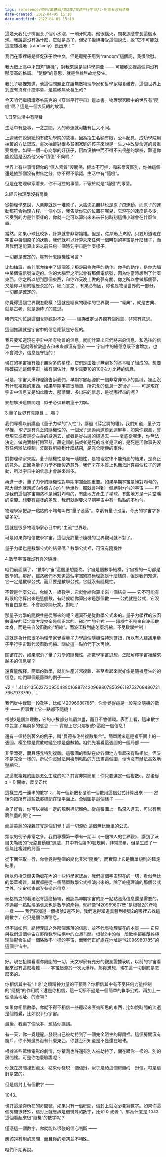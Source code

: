```yaml
---
tags: reference/得到/萬維綱/第2季/穿越平行宇宙/3-到底有沒有隨機
date-created: 2022-04-05 15:10
date-modified: 2022-04-05 15:10
---
```



這幾天我兒子嘴里長了個小水泡，一刷牙就疼。他很惱火，問我怎麼會長這個水泡。我說這沒有為什麼，它就是長了。但兒子拒絕接受這個說法，說“它不可能就這麼隨機地（randomly）長出來！”

我們在家裡總是督促孩子說中文，但是聽兒子用到“random”這個詞，我很欣慰。

我大概上高中才知道“隨機”，對我來說是個科學詞彙 —— 可能英文裡這個詞沒有那麼高的格調。 “隨機”的意思，就是無緣無故地發生。

我兒子哪裡知道，他這個問題正在讓無數物理學家和哲學家寢食難安。這個世界上到底有沒有什麼事情，是無緣無故發生的？

今天咱們繼續講泰格馬克的《穿越平行宇宙》這本書。物理學家眼中的世界有“隨機”嗎？這是一個大反轉的故事。 

1.日常生活中有隨機

生活中有些事，一念之間，人的命運就可能有巨大不同。

上週我們說過紐約市成功學院的故事。因為招生名額有限，公平起見，成功學院用抽籤的方法錄取。這次抽籤對很多貧困家庭的孩子來說是一生之中改變命運的最重要機會。如果一個一心向學的好孩子，因為沒抽中而不得不去很差的學校，難道你能說這是因為他父母“積德”不夠嗎？

世界上有些事情跟你的“個人素質”沒關係，根本不可控、和彩票沒區別，你抽這個還是抽那個沒有對錯之分。你不得不承認，生活中有“隨機”。 



但是在物理學家看來，你不可控的事情，不等於就是“隨機”的事情。

2.經典物理學沒有隨機

從物理學來說，人無非就是一堆原子，大腦決策無非也是原子的運動，而原子的運動都符合物理方程。一個小球，我告訴你它的位置在哪兒，它現在的速度是多少，它受到的力是什麼樣的，你就一定可以算出來未來任何時刻這個小球會在什麼位置。



當然，如果小球比較多，計算就會非常複雜。但是，*從原則上來說*，只要知道現在宇宙中每個原子的狀態，我們就可以計算未來任何一個時刻的宇宙是什麼樣子，而且我們還能算出來以前任何一個時刻宇宙是什麼樣子。

一切都是確定的，哪有什麼隨機性可言？

比如抽籤，為什麼你抽中了這個簽？那是因為你手的動作。你手的動作，是你大腦中某個電信號決定的。你的大腦里之所以會有那個電信號，因為你當時想到了什麼東西。你之所以想到那個東西，和你昨天晚上做的夢有關。你之所以會做那個夢，又是你以前的經歷決定的。總而言之 ，有果必有因，你也是物理世界的一部分，一切都是確定的。

你覺得這個世界觀怎麼樣？這就是經典物理學的世界觀 —— “經典”，就是古典、就是古老、就是過時了的意思。

咱們先別忙說這個世界觀對不對 —— 經典確定世界觀有個推論，非常有意思。

這個推論就是宇宙中的信息應該是守恆的。

我只要知道現在宇宙中所有物質的信息，就能計算出它們將來的信息、和過往的信息 —— 這就等於說過去和未來都沒有意外 —— 宇宙中的總信息既不會增加，也不會減少，信息是守恆的！

現在的宇宙裡有幾乎無窮多的星球，它們是由幾乎無窮多的基本粒子組成的。想要精確描述這個宇宙，據有關估計，至少需要10的100次方比特的信息。

可是，宇宙大爆炸理論告訴我們，早期宇宙起源於一個非常非常小的區域，裡面沒有什麼複雜的東西。如果早期宇宙很簡單，所包含的信息一定很少 —— 可是現在宇宙中信息又是如此龐大，那請問，多出來的信息，是從哪裡來的呢？ 



要想解決這個問題，似乎必須藉助量子力學。

3.量子世界有真隨機……嗎？

我們專欄以前講過《量子力學的“人性”》，講過《薛定諤的貓》，我們知道，量子力學裡，*似乎*是有真正的隨機性的。一個光子通過兩道縫到達屏幕，如果你觀測，會發現它或者是從左邊的縫過去，或者是從右邊的縫過去 —— 到底從哪走，你無法決定。做完實驗打開容器，薛定諤的貓或者是死的或者是活的，是死是活你事先沒有任何辦法控制。波函數坍縮到什麼結果，是完全隨機的事件。

對物理學家來說，量子隨機性是唯一隨機性，是物理定律不能預測的結果，是真正的意外。正因為量子力學不斷製造意外，我們才在本質上也無法計算每個粒子的運動，所以宇宙中的信息才會越來越多。

再進一步，量子力學的隨機性對早期宇宙至關重要。如果早期宇宙是絕對均勻的，那大爆炸就應該向各個方向均勻地爆炸，那就會得到一個絕對均勻的宇宙 —— 可是我們這個宇宙顯然不是絕對均勻的，有些地方產生了星球，有些地方是一片空曠的空間。想要有這樣的差異，我們就得要求早期宇宙中有一點點的不均勻。

物理學家把那一點點的不均勻叫做“量子漲落”。幸虧有量子漲落，今天的宇宙才多姿多彩。

這就是很多物理學家心目中的“主流”世界觀。

可是如果你相信數學宇宙，這個允許量子隨機的世界觀可就不對了。

量子力學也是數學公式的結果嗎？數學公式裡，可沒有隨機性！ 

4.數學宇宙裡沒有真的隨機

咱們前面講了，“數學宇宙”這個思想認為，宇宙是個數學結構，宇宙裡的一切都是數學的。那好，雖然我們不知道這個宇宙的終極理論是什麼樣的，但是我們知道，它一定是數學公式。而只要是數學公式，它就沒有隨機性。

不管是什麼公式，你輸入一組數字，它就會給你算出來一個結果 —— 它不可能有時候給你算出來是這個數，有時候給你算出來是那個數 —— 公式就是公式，它沒有自由意志，不會跟你開玩笑。對吧？

那量子力學的隨機性是從哪來的呢？還真不是從數學公式來的。量子力學裡的波函數遵守的薛定諤方程完全是個正常的、確定性的公式 —— 隨機性不是來自波函數本身，而是來自波函數的“坍縮”。而波函數到底怎麼坍縮，不受數學控制！

這就是為什麼很多物理學家覺得量子力學這個隨機性特別彆扭，所以有人建議用量子平行宇宙取代波函數坍縮。關於這一點咱們下次再說。

關鍵在於，如果取消了量子力學的隨機性，那數學宇宙思想，怎麼解釋宇宙裡越來越多的信息呢？

還真能解釋。簡單的數學，就能生產非常複雜、甚至看起來就好像是隨機產生的的信息。咱們舉個最簡單的例子—— 

√2 = 1.41421356237309504880168872420969807856967187537694807317667973799…… 

我們從中截取一段數字，比如“42096980785”，你會覺得這是一段完全隨機的數字 —— 但事實上它一點都不隨機！

根號2是個無理數，它的小數部分無窮無盡，而且不會循環。表面上看，這串數字中包含了無窮多的信息 —— 實際上它只是根號2這麼一個信息！

還有一個特別著名的例子，叫“曼德布洛特複數集合”。簡單說來這是複平面上的一張圖，橫坐標是實數軸縱坐標是虛數軸。咱們先看看這張圖的一個局部 ——  



非常漂亮，而且感覺特別複雜。這張圖的看點在於各個地方看起來有點相似，但又不是完全一樣的，所以你沒辦法用複制粘貼的方法畫這個圖，你也沒有辦法高效地壓縮它。

那這麼複雜的圖是怎么生成的呢？其實非常簡單！你只要選定一個複數c，然後從 z = 0 開始，反复迭代   



這樣生成一連串的數字 z，每一個新數都是前一個數用這個公式計算出來 —— 然後你把所有這些數都標記在復平面上。全局圖是這個樣子 —— 



為了好看，你可以根據一定的規則標記顏色。從這張圖上一點深入進去，可以有無窮無盡的變化 ——  



而這美麗的複雜其實是個幻覺！這一切源於 這個無比簡單的公式。

類似的例子非常之多。我們專欄第一季有一期叫《一個神人的世界觀》，講到了沃爾夫勒姆的“元胞自動機”遊戲，其中有個第30號規則，非常簡單，但是生成了一個無比複雜的局面 —— 



從下面任取一行，你會覺得整個的變化非常“隨機”，而實際上它是簡單規則的確定結果。

所以包括沃爾夫勒姆在內的一些科學家認為，我們這個宇宙現在的一切，看似無比的繁華複雜，其實都是從一個簡單數學公式推演出來的。除了終極理論的那個公式之外，宇宙從來都沒有過新信息！

泰格馬克的看法沒有這麼極端，他認為早期宇宙的那一點點漲落信息還是需要的。不過那一點點漲落信息也是數學的產物，就好像“42096980785”是根號2的產物一樣 —— 我們只知道一個根號2還不夠，我們還得知道具體到根號2的哪裡去找這段數字，它只是個*位置*信息。

但不論如何，終極理論之外那個漲落的信息，並不代表物理實在的本質 —— 它只與我們這個宇宙在那段數學結構中的*位置*有關。根號2中的每一段數字都能跟終極理論配合生成一個略微不一樣的宇宙，而我們正好處在地址是“42096980785”的這個宇宙中。 

***


好。現在抬頭看看你周圍的一切。天文學家有充分的觀測證據表明，以前的宇宙看起來沒有這麼複雜 —— 宇宙起源於一次大爆炸。那你想想，現在這一切到底是怎麼來的。

你相信其中有“上帝”之類精神力量的干預嗎？你相信其中有不受任何力量控制的“隨機”的作用嗎？還是你相信，這一切都不過是一個簡單的數學公式、再加上一個漲落地址、的產物？

如果你相信數學，你就不得不相信一些聽起來匪夷所思的東西，比如說時間的流逝是個錯覺，比如說平行宇宙。

最後，我編了個故事，想給你講講。

有一天，你一覺睡醒，發現自己被劫持到了一個完全陌生的房間裡。這個房間沒有窗戶，你不知道外面有什麼東西，你甚至不知道是不是還在地球。

根據某些驚悚電影的劇情，你猜測也許還有別人被劫持了，關在跟你一樣的、別的房間裡。可是你怎麼驗證呢？ 



你就在房間裡到處找，結果你發現一個信封，似乎是給這個房間的一封信，可是信封是空的。

但是信封上有個數字 —— 

1043。

也許這是你所在的房間號。如果只有一個房間，信封上就沒必要寫數字。如果你這個房間很特殊，信封上就應該是個特殊的數字，比如 0 或者 1。那為什麼是 1043 這個看起來很“隨機”的數字呢？

僅憑這一個數字，你就能以很強的信心判斷 —— 

應該還有別的房間，而且你的境遇並不特殊。

咱們下期再說。